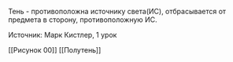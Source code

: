 Тень - противоположна источнику света(ИС), отбрасывается от предмета в сторону, противоположную ИС.

Источник: Марк Кистлер, 1 урок

[[Рисунок 00]] [[Полутень]]